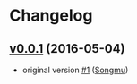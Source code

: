 # Changelog

## [v0.0.1](https://github.com/Songmu/ghch/releases/tag/v0.0.1) (2016-05-04)

* original version [#1](https://github.com/Songmu/ghch/pull/1) ([Songmu](https://github.com/Songmu))
